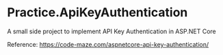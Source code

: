 # Practice.ApiKeyAuthentication
A small side project to implement API Key Authentication in ASP.NET Core

Reference: https://code-maze.com/aspnetcore-api-key-authentication/
